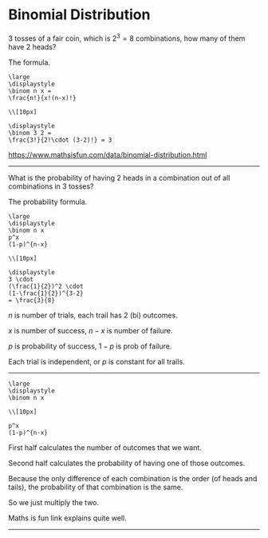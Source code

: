 # Binomial Distribution

$3$ tosses of a fair coin,
which is $2^3=8$ combinations,
how many of them have $2$ heads?

The formula.

```meth
\large
\displaystyle
\binom n x =
\frac{n!}{x!(n-x)!}

\\[10px]

\displaystyle
\binom 3 2 =
\frac{3!}{2!\cdot (3-2)!} = 3
```

https://www.mathsisfun.com/data/binomial-distribution.html

---

What is the probability
of having $2$ heads in a combination 
out of all combinations in $3$ tosses?

The probability formula.

```meth
\large
\displaystyle
\binom n x
p^x
(1-p)^{n-x}

\\[10px]

\displaystyle
3 \cdot
(\frac{1}{2})^2 \cdot
(1-\frac{1}{2})^{3-2}
= \frac{3}{8}
```

$n$ is number of trials,
each trail has 2 (bi) outcomes.

$x$ is number of success,
$n-x$ is number of failure.

$p$ is probability of success,
$1-p$ is prob of failure.

Each trial is independent,
or $p$ is constant for all trails.

---

```meth
\large
\displaystyle
\binom n x

\\[10px]

p^x
(1-p)^{n-x}
```

First half calculates
the number of outcomes
that we want.

Second half calculates
the probability of
having one of those outcomes.

Because the only difference
of each combination
is the order (of heads and tails),
the probability of that combination
is the same.

So we just multiply the two.

Maths is fun link explains quite well.

---

<link rel="stylesheet" href="https://cdn.jsdelivr.net/npm/katex@0.16.10/dist/katex.min.css" integrity="sha384-wcIxkf4k558AjM3Yz3BBFQUbk/zgIYC2R0QpeeYb+TwlBVMrlgLqwRjRtGZiK7ww" crossorigin="anonymous">
<script defer src="https://cdn.jsdelivr.net/npm/katex@0.16.10/dist/katex.min.js" integrity="sha384-hIoBPJpTUs74ddyc4bFZSM1TVlQDA60VBbJS0oA934VSz82sBx1X7kSx2ATBDIyd" crossorigin="anonymous"></script>
<script src="https://cainy19com.github.io/katex/format.js"><script>

